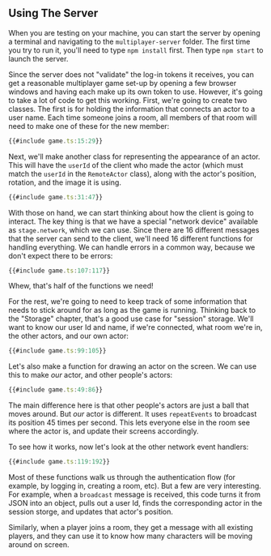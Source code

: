 ## Using The Server

When you are testing on your machine, you can start the server by opening a
terminal and navigating to the `multiplayer-server` folder.  The first time you
try to run it, you'll need to type `npm install` first.  Then type `npm start`
to launch the server.

Since the server does not "validate" the log-in tokens it receives, you can get
a reasonable multiplayer game set-up by opening a few browser windows and having
each make up its own token to use.  However, it's going to take a lot of code to
get this working.  First, we're going to create two classes.  The first is for
holding the information that connects an actor to a user name.  Each time
someone joins a room, all members of that room will need to make one of these
for the new member:

```typescript
{{#include game.ts:15:29}}
```

Next, we'll make another class for representing the appearance of an actor. This
will have the `userId` of the client who made the actor (which must match the
`userId` in the `RemoteActor` class), along with the actor's position, rotation,
and the image it is using.

```typescript
{{#include game.ts:31:47}}
```

With those on hand, we can start thinking about how the client is going to
interact.  The key thing is that we have a special "network device" available as
`stage.network`, which we can use.  Since there are 16 different messages that
the server can send to the client, we'll need 16 different functions for
handling everything.  We can handle errors in a common way, because we don't
expect there to be errors:

```typescript
{{#include game.ts:107:117}}
```

Whew, that's half of the functions we need!

For the rest, we're going to need to keep track of some information that needs
to stick around for as long as the game is running.  Thinking back to the
"Storage" chapter, that's a good use case for "session" storage.  We'll want to
know our user Id and name, if we're connected, what room we're in, the other
actors, and our own actor:

```typescript
{{#include game.ts:99:105}}
```

Let's also make a function for drawing an actor on the screen.  We can use this
to make *our* actor, and other people's actors:

```typescript
{{#include game.ts:49:86}}
```

The main difference here is that other people's actors are just a ball that
moves around.  But *our* actor is different.  It uses `repeatEvents` to
broadcast its position 45 times per second.  This lets everyone else in the room
see where the actor is, and update their screens accordingly.

To see how it works, now let's look at the other network event handlers:

```typescript
{{#include game.ts:119:192}}
```

Most of these functions walk us through the authentication flow (for example, by
logging in, creating a room, etc).  But a few are very interesting.  For
example, when a `broadcast` message is received, this code turns it from JSON
into an object, pulls out a user Id, finds the corresponding actor in the
session storge, and updates that actor's position.  

Similarly, when a player joins a room, they get a message with all existing
players, and they can use it to know how many characters will be moving around
on screen.
